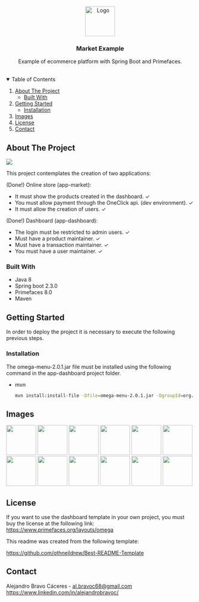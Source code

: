 <!-- PROJECT LOGO -->
<br />
<p align="center">
  <img src="readme-images/profile.png" alt="Logo" width="80" height="80">

  <h3 align="center">Market Example</h3>

  <p align="center">
    Example of ecommerce platform with Spring Boot and Primefaces.
    <br />
    <br />
    <!--<a href="">View Demo </a>-->
  </p>
</p>

<!-- TABLE OF CONTENTS -->
<details open="open">
  <summary>Table of Contents</summary>
  <ol>
    <li>
      <a href="#about-the-project">About The Project</a>
      <ul>
        <li><a href="#built-with">Built With</a></li>
      </ul>
    </li>
    <li>
      <a href="#getting-started">Getting Started</a>
      <ul>
        <li><a href="#installation">Installation</a></li>
      </ul>
    </li>
    <li><a href="#images">Images</a></li>
    <li><a href="#license">License</a></li>
    <li><a href="#contact">Contact</a></li>
  </ol>
</details>



<!-- ABOUT THE PROJECT -->
## About The Project

<img src="readme-images/dashboard.png">

This project contemplates the creation of two applications:

(Done!) Online store (app-market):
- It must show the products created in the dashboard. ✓
- You must allow payment through the OneClick api. (dev environment). ✓
- It must allow the creation of users. ✓

(Done!) Dashboard (app-dashboard):
- The login must be restricted to admin users. ✓
- Must have a product maintainer.  ✓
- Must have a transaction maintainer. ✓
- You must have a user maintainer. ✓

### Built With

* Java 8
* Spring boot 2.3.0
* Primefaces 8.0
* Maven

<!-- GETTING STARTED -->
## Getting Started

In order to deploy the project it is necessary to execute the following previous steps.

### Installation

The omega-menu-2.0.1.jar file must be installed using the following command in the app-dashboard project folder.
* mvn
  ```sh
  mvn install:install-file -Dfile=omega-menu-2.0.1.jar -DgroupId=org.primefaces.omegamenu -DartifactId=omega-menu -Dversion=2.0.1 -Dpackaging=jar
  ```

<!-- USAGE EXAMPLES -->
## Images
<img src="readme-images/login.png" width="80" height="80">  <img src="readme-images/dashboard.png" width="80" height="80">
<img src="readme-images/products.png" width="80" height="80"> <img src="readme-images/create_product.png" width="80" height="80">
<img src="readme-images/transactions.png" width="80" height="80"> <img src="readme-images/users.png" width="80" height="80">
<img src="readme-images/create_user.png" width="80" height="80"> <img src="readme-images/login_register.png" width="80" height="80">
<img src="readme-images/pay.png" width="80" height="80"> <img src="readme-images/shopping_cart.png" width="80" height="80">
<img src="readme-images/tbk_pay.png" width="80" height="80"> <img src="readme-images/test_store.png" width="80" height="80">

<!-- LICENSE -->
## License
If you want to use the dashboard template in your own project, you must buy the license at the following link:
https://www.primefaces.org/layouts/omega

This readme was created from the following template:

https://github.com/othneildrew/Best-README-Template


<!-- CONTACT -->
## Contact

Alejandro Bravo Cáceres - al.bravoc68@gmail.com
<br/>
https://www.linkedin.com/in/alejandrobravoc/
